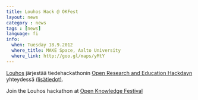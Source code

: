 ```yaml
---
title: Louhos Hack @ OKFest
layout: news
category : news
tags : [news]
language: fi
info:
  when: Tuesday 18.9.2012
  where_title: MAKE Space, Aalto University
  where_link: http://goo.gl/maps/yMtY
---
```


[Louhos](http://louhos.github.com) järjestää tiedehackathonin [Open
Research and Education
Hackdayn](http://okfestival.org/open-culture-and-science-hackday/)
yhteydessä [(lisätiedot)](https://louhos.wordpress.com/2012/08/30/louhos-hack-syyskuun-open-knowledge-festivaalilla-tervetuloa-mukaan/).  

Join the Louhos hackathon at [Open Knowledge Festival](http://okfestival.org/open-culture-and-science-hackday/)




